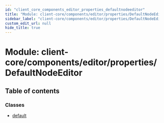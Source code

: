 ```yaml
---
id: "client_core_components_editor_properties_defaultnodeeditor"
title: "Module: client-core/components/editor/properties/DefaultNodeEditor"
sidebar_label: "client-core/components/editor/properties/DefaultNodeEditor"
custom_edit_url: null
hide_title: true
---
```


# Module: client-core/components/editor/properties/DefaultNodeEditor

## Table of contents

### Classes

- [default](../classes/client_core_components_editor_properties_defaultnodeeditor.default.md)
